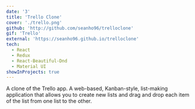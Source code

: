 ```yaml
---
date: '3'
title: 'Trello Clone'
cover: './trello.png'
github: 'http://github.com/seanho96/trelloclone'
gif: 'Trello'
external: 'https://seanho96.github.io/trelloclone'
tech:
  - React
  - Redux
  - React-Beautiful-Dnd
  - Material UI
showInProjects: true
---
```


A clone of the Trello app. A web-based, Kanban-style, list-making application that allows you to create new lists and drag and drop each item of the list from one list to the other.
